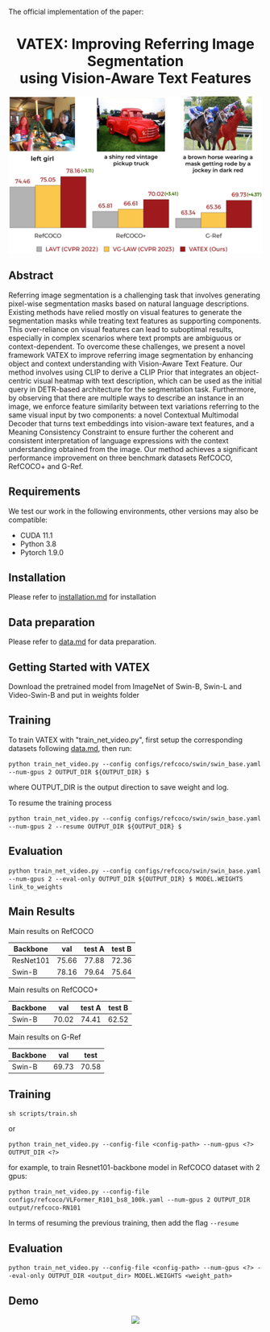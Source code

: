 The official implementation of the paper:

<div align="center">
<h1>
<b>
VATEX: Improving Referring Image Segmentation <br> using Vision-Aware Text Features
</b>
</h1>
</div>
<p align="center">
  <img src="assets/teaser.png" width="600">
</p>

## Abstract
Referring image segmentation is a challenging task that involves generating pixel-wise segmentation masks based on natural language descriptions. Existing methods have relied mostly on visual features to generate the segmentation masks while treating text features as supporting components. This over-reliance on visual features can lead to suboptimal results, especially in complex scenarios where text prompts are ambiguous or context-dependent. To overcome these challenges, we present a novel framework VATEX to improve referring image segmentation by enhancing object and context understanding with Vision-Aware Text Feature. Our method involves using CLIP to derive a CLIP Prior that integrates an object-centric visual heatmap with text description, which can be used as the initial query in DETR-based architecture for the segmentation task. Furthermore, by observing that there are multiple ways to describe an instance in an image, we enforce feature similarity between text variations referring to the same visual input by two components: a novel Contextual Multimodal Decoder that turns text embeddings into vision-aware text features, and a Meaning Consistency Constraint to ensure further the coherent and consistent interpretation of language expressions with the context understanding obtained from the image. Our method achieves a significant performance improvement on three benchmark datasets RefCOCO, RefCOCO+ and G-Ref. 

<!-- ## Update
``` update here ``` -->
## Requirements
We test our work in the following environments, other versions may also be compatible:
- CUDA 11.1
- Python 3.8
- Pytorch 1.9.0

## Installation
Please refer to [installation.md](docs/installation.md) for installation

## Data preparation
Please refer to [data.md](docs/data.md) for data preparation.

## Getting Started with VATEX 
Download the pretrained model from ImageNet of Swin-B, Swin-L and Video-Swin-B and put in weights folder 

## Training 
To train VATEX with "train_net_video.py", first setup the corresponding datasets following [data.md](docs/data.md), then run:
```
python train_net_video.py --config configs/refcoco/swin/swin_base.yaml --num-gpus 2 OUTPUT_DIR ${OUTPUT_DIR} $
```
where OUTPUT_DIR is the output direction to save weight and log.

To resume the training process 
```
python train_net_video.py --config configs/refcoco/swin/swin_base.yaml --num-gpus 2 --resume OUTPUT_DIR ${OUTPUT_DIR} $
```
## Evaluation
```
python train_net_video.py --config configs/refcoco/swin/swin_base.yaml --num-gpus 2 --eval-only OUTPUT_DIR ${OUTPUT_DIR} $ MODEL.WEIGHTS link_to_weights
```
## Main Results

Main results on RefCOCO

| Backbone | val | test A | test B |
| ---- |:-------------:| :-----:|:-----:|
| ResNet101 | 75.66 | 77.88 | 72.36 |
| Swin-B | 78.16  |   79.64  | 75.64 |

Main results on RefCOCO+

| Backbone | val | test A | test B |
| ---- |:-------------:| :-----:|:-----:|
| Swin-B | 70.02 | 74.41 | 62.52 |

Main results on G-Ref

| Backbone | val | test |
| ---- |:-------------:| :-----:|
| Swin-B | 69.73 | 70.58|



## Training 
```
sh scripts/train.sh 
```
or 
```
python train_net_video.py --config-file <config-path> --num-gpus <?> OUTPUT_DIR <?>
```
for example, to train Resnet101-backbone model in RefCOCO dataset with 2 gpus:
```
python train_net_video.py --config-file configs/refcoco/VLFormer_R101_bs8_100k.yaml --num-gpus 2 OUTPUT_DIR output/refcoco-RN101
```

In terms of resuming the previous training, then add the flag ```--resume``` 

## Evaluation
```
python train_net_video.py --config-file <config-path> --num-gpus <?> --eval-only OUTPUT_DIR <output_dir> MODEL.WEIGHTS <weight_path>
```



## Demo
<p align="center">
  <img src="assets/demo1.png" width="600">
</p>
